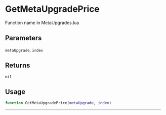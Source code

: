# GetMetaUpgradePrice
Function name in MetaUpgrades.lua
## Parameters
`metaUpgrade`, `index`
## Returns
`nil`
## Usage
```lua
function GetMetaUpgradePrice(metaUpgrade, index)
```
---
